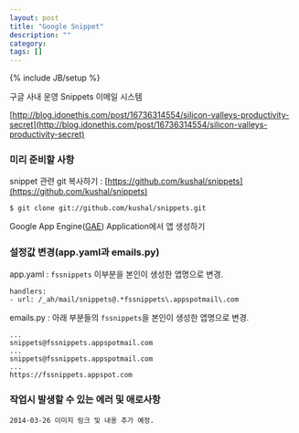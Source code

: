 ```yaml
---
layout: post
title: "Google Snippet"
description: ""
category: 
tags: []
---
```

{% include JB/setup %}

구글 사내 운영 Snippets 이메일 시스템

[http://blog.idonethis.com/post/16736314554/silicon-valleys-productivity-secret](http://blog.idonethis.com/post/16736314554/silicon-valleys-productivity-secret)


### 미리 준비할 사항
snippet 관련 git 복사하기 : [https://github.com/kushal/snippets](https://github.com/kushal/snippets)

    $ git clone git://github.com/kushal/snippets.git

Google App Engine([GAE](https://appengine.google.com/)) Application에서 앱 생성하기


### 설정값 변경(app.yaml과 emails.py)

app.yaml : `fssnippets` 이부분을 본인이 생성한 앱명으로 변경.

    handlers:
    - url: /_ah/mail/snippets@.*fssnippets\.appspotmail\.com 


emails.py : 아래 부분들의  `fssnippets`을 본인이 생성한 앱명으로 변경.
    
    ...
    snippets@fssnippets.appspotmail.com
    ...
    snippets@fssnippets.appspotmail.com
    ...
    https://fssnippets.appspot.com
    

### 작업시 발생할 수 있는 에러 및 애로사항

`2014-03-26 이미지 링크 및 내용 추가 예정.`
